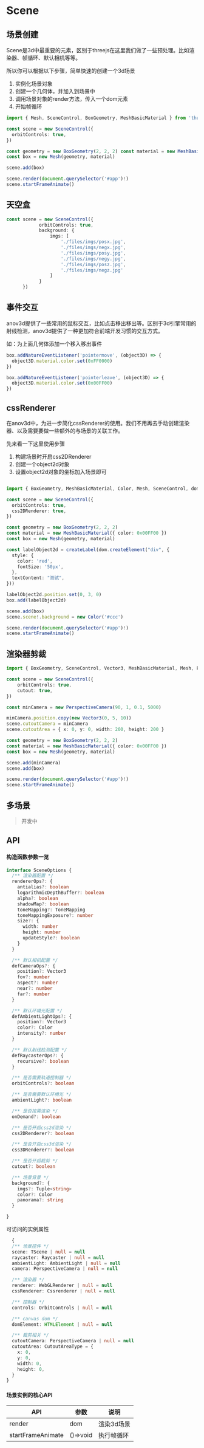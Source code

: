 <script setup>
    import SceneInit from './code/Scene-init.vue'
    import SceneEvents from './code/Scene-Events.vue'
    import SceneCssRenderer from './code/Scene-CssRenderer.vue'
    import SceneCutout from './code/Scene-Cutout.vue'
    import SceneSkyBox from './code/Scene-Sky.vue'

</script>

# Scene

## 场景创建

Scene是3d中最重要的元素，区别于threejs在这里我们做了一些预处理。比如渲染器、帧循环、默认相机等等。


所以你可以根据以下步骤，简单快速的创建一个3d场景

1. 实例化场景对象
2. 创建一个几何体，并加入到场景中
3. 调用场景对象的render方法，传入一个dom元素
4. 开始帧循环


```ts
import { Mesh, SceneControl, BoxGeometry, MeshBasicMaterial } from 'thunder-3d'

const scene = new SceneControl({
  orbitControls: true,
})

const geometry = new BoxGeometry(2, 2, 2) const material = new MeshBasicMaterial({ color: 0x00FF00 })
const box = new Mesh(geometry, material)

scene.add(box)

scene.render(document.querySelector('#app')!)
scene.startFrameAnimate()
```

<SceneInit/>

## 天空盒

```ts
const scene = new SceneControl({
            orbitControls: true,
            background: {
                imgs: [
                    './files/imgs/posx.jpg',
                    './files/imgs/negx.jpg',
                    './files/imgs/posy.jpg',
                    './files/imgs/negy.jpg',
                    './files/imgs/posz.jpg',
                    './files/imgs/negz.jpg'
                ]
            }
      })
```
<SceneSkyBox/>

## 事件交互

anov3d提供了一些常用的鼠标交互，比如点击移出移出等。区别于3d引擎常用的射线检测，anov3d提供了一种更加符合前端开发习惯的交互方式。

如：为上面几何体添加一个移入移出事件

```ts
box.addNatureEventListener('pointermove', (object3D) => {
  object3D.material.color.set(0xFF0000)
})

box.addNatureEventListener('pointerleave', (object3D) => {
  object3D.material.color.set(0x00FF00)
})

```
<SceneEvents/>

## cssRenderer

在anov3d中，为进一步简化cssRenderer的使用。我们不用再去手动创建渲染器、以及需要要做一些额外的与场景的关联工作。


先来看一下这里使用步骤

1. 构建场景时开启css2DRenderer
2. 创建一个object2d对象
3. 设置object2d对象的坐标加入场景即可

```ts

import { BoxGeometry, MeshBasicMaterial, Color, Mesh, SceneControl, dom, createLabel } from 'thunder-3d'

const scene = new SceneControl({
  orbitControls: true,
  css2DRenderer: true,
})

const geometry = new BoxGeometry(2, 2, 2)
const material = new MeshBasicMaterial({ color: 0x00FF00 })
const box = new Mesh(geometry, material)

const labelObject2d = createLabel(dom.createElement("div", {
  style: {
    color: 'red',
    fontSize: '50px',
  },
  textContent: "测试",
}))

labelObject2d.position.set(0, 3, 0)
box.add(labelObject2d)

scene.add(box)
scene.scene!.background = new Color('#ccc')

scene.render(document.querySelector('#app')!)
scene.startFrameAnimate()

```
<SceneCssRenderer/>


## 渲染器剪裁

```ts
import { BoxGeometry, SceneControl, Vector3, MeshBasicMaterial, Mesh, PerspectiveCamera } from 'thunder-3d'

const scene = new SceneControl({
    orbitControls: true,
    cutout: true,
})

const minCamera = new PerspectiveCamera(90, 1, 0.1, 5000)

minCamera.position.copy(new Vector3(0, 5, 10))
scene.cutoutCamera = minCamera
scene.cutoutArea = { x: 0, y: 0, width: 200, height: 200 }

const geometry = new BoxGeometry(2, 2, 2)
const material = new MeshBasicMaterial({ color: 0x00FF00 })
const box = new Mesh(geometry, material)

scene.add(minCamera)
scene.add(box)

scene.render(document.querySelector('#app')!)
scene.startFrameAnimate()
```

<SceneCutout/>

## 多场景

> 开发中

## API

#### 构造函数参数一览

```ts
interface SceneOptions {
  /** 渲染器配置 */
  rendererOps?: {
    antialias?: boolean
    logarithmicDepthBuffer?: boolean
    alpha?: boolean
    shadowMap?: boolean
    toneMapping?: ToneMapping
    toneMappingExposure?: number
    size?: {
      width: number
      height: number
      updateStyle?: boolean
    }
  }

  /** 默认相机配置 */
  defCameraOps?: {
    position?: Vector3
    fov?: number
    aspect?: number
    near?: number
    far?: number
  }

  /** 默认环境光配置 */
  defAmbientLightOps?: {
    position?: Vector3
    color?: Color
    intensity?: number
  }

  /** 默认射线检测配置 */
  defRaycasterOps?: {
    recursive?: boolean
  }

  /** 是否需要轨道控制器 */
  orbitControls?: boolean

  /** 是否需要默认环境光 */
  ambientLight?: boolean

  /** 是否按需渲染 */
  onDemand?: boolean

  /** 是否开启css2d渲染 */
  css2DRenderer?: boolean

  /** 是否开启css3d渲染 */
  css3DRenderer?: boolean

  /** 是否开启裁剪 */
  cutout?: boolean

  /** 场景背景 */
  background?: {
    imgs?: Tuple<string>
    color?: Color
    panorama?: string
  }

}
```

可访问的实例属性

```ts
  {
  /** 场景控件 */
  scene: TScene | null = null
  raycaster: Raycaster | null = null
  ambientLight: AmbientLight | null = null
  camera: PerspectiveCamera | null = null

  /** 渲染器 */
  renderer: WebGLRenderer | null = null
  cssRenderer: Cssrenderer | null = null

  /** 控制器 */
  controls: OrbitControls | null = null

  /** canvas dom */
  domElement: HTMLElement | null = null

  /** 裁剪相关 */
  cutoutCamera: PerspectiveCamera | null = null
  cutoutArea: CutoutAreaType = {
    x: 0,
    y: 0,
    width: 0,
    height: 0,
  }
}
```

#### 场景实例的核心API

| API | 参数 | 说明 |
| --- | --- | --- |
| render | dom | 渲染3d场景 |
| startFrameAnimate | ()=>void | 执行帧循环 |